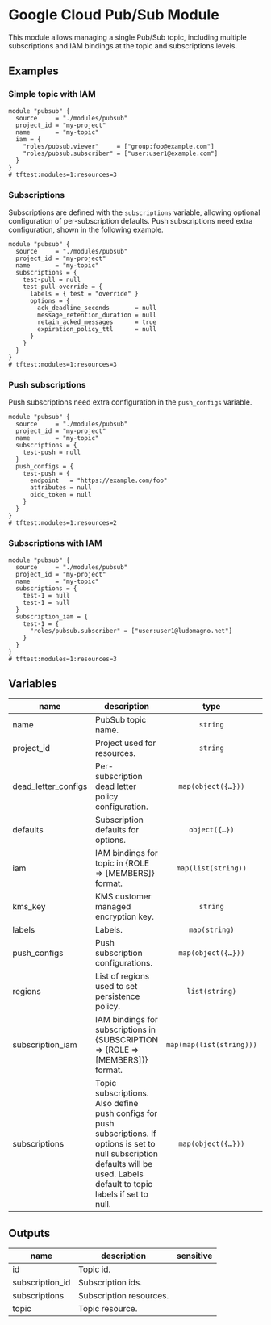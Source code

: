 # Google Cloud Pub/Sub Module

This module allows managing a single Pub/Sub topic, including multiple subscriptions and IAM bindings at the topic and subscriptions levels.


## Examples

### Simple topic with IAM

```hcl
module "pubsub" {
  source     = "./modules/pubsub"
  project_id = "my-project"
  name       = "my-topic"
  iam = {
    "roles/pubsub.viewer"     = ["group:foo@example.com"]
    "roles/pubsub.subscriber" = ["user:user1@example.com"]
  }
}
# tftest:modules=1:resources=3
```

### Subscriptions

Subscriptions are defined with the `subscriptions` variable, allowing optional configuration of per-subscription defaults. Push subscriptions need extra configuration, shown in the following example.

```hcl
module "pubsub" {
  source     = "./modules/pubsub"
  project_id = "my-project"
  name       = "my-topic"
  subscriptions = {
    test-pull = null
    test-pull-override = {
      labels = { test = "override" }
      options = {
        ack_deadline_seconds       = null
        message_retention_duration = null
        retain_acked_messages      = true
        expiration_policy_ttl      = null
      }
    }
  }
}
# tftest:modules=1:resources=3
```

### Push subscriptions

Push subscriptions need extra configuration in the `push_configs` variable.

```hcl
module "pubsub" {
  source     = "./modules/pubsub"
  project_id = "my-project"
  name       = "my-topic"
  subscriptions = {
    test-push = null
  }
  push_configs = {
    test-push = {
      endpoint   = "https://example.com/foo"
      attributes = null
      oidc_token = null
    }
  }
}
# tftest:modules=1:resources=2
```

### Subscriptions with IAM

```hcl
module "pubsub" {
  source     = "./modules/pubsub"
  project_id = "my-project"
  name       = "my-topic"
  subscriptions = {
    test-1 = null
    test-1 = null
  }
  subscription_iam = {
    test-1 = {
      "roles/pubsub.subscriber" = ["user:user1@ludomagno.net"]
    }
  }
}
# tftest:modules=1:resources=3
```

<!-- BEGIN TFDOC -->

## Variables

| name | description | type | required | default |
|---|---|:---:|:---:|:---:|
| name | PubSub topic name. | <code>string</code> | ✓ |  |
| project_id | Project used for resources. | <code>string</code> | ✓ |  |
| dead_letter_configs | Per-subscription dead letter policy configuration. | <code title="map&#40;object&#40;&#123;&#10;  topic                 &#61; string&#10;  max_delivery_attempts &#61; number&#10;&#125;&#41;&#41;">map&#40;object&#40;&#123;&#8230;&#125;&#41;&#41;</code> |  | <code>&#123;&#125;</code> |
| defaults | Subscription defaults for options. | <code title="object&#40;&#123;&#10;  ack_deadline_seconds       &#61; number&#10;  message_retention_duration &#61; string&#10;  retain_acked_messages      &#61; bool&#10;  expiration_policy_ttl      &#61; string&#10;&#125;&#41;">object&#40;&#123;&#8230;&#125;&#41;</code> |  | <code title="&#123;&#10;  ack_deadline_seconds       &#61; null&#10;  message_retention_duration &#61; null&#10;  retain_acked_messages      &#61; null&#10;  expiration_policy_ttl      &#61; null&#10;&#125;">&#123;&#8230;&#125;</code> |
| iam | IAM bindings for topic in {ROLE => [MEMBERS]} format. | <code>map&#40;list&#40;string&#41;&#41;</code> |  | <code>&#123;&#125;</code> |
| kms_key | KMS customer managed encryption key. | <code>string</code> |  | <code>&#34;null&#34;</code> |
| labels | Labels. | <code>map&#40;string&#41;</code> |  | <code>&#123;&#125;</code> |
| push_configs | Push subscription configurations. | <code title="map&#40;object&#40;&#123;&#10;  attributes &#61; map&#40;string&#41;&#10;  endpoint   &#61; string&#10;  oidc_token &#61; object&#40;&#123;&#10;    audience              &#61; string&#10;    service_account_email &#61; string&#10;  &#125;&#41;&#10;&#125;&#41;&#41;">map&#40;object&#40;&#123;&#8230;&#125;&#41;&#41;</code> |  | <code>&#123;&#125;</code> |
| regions | List of regions used to set persistence policy. | <code>list&#40;string&#41;</code> |  | <code>&#91;&#93;</code> |
| subscription_iam | IAM bindings for subscriptions in {SUBSCRIPTION => {ROLE => [MEMBERS]}} format. | <code>map&#40;map&#40;list&#40;string&#41;&#41;&#41;</code> |  | <code>&#123;&#125;</code> |
| subscriptions | Topic subscriptions. Also define push configs for push subscriptions. If options is set to null subscription defaults will be used. Labels default to topic labels if set to null. | <code title="map&#40;object&#40;&#123;&#10;  labels &#61; map&#40;string&#41;&#10;  options &#61; object&#40;&#123;&#10;    ack_deadline_seconds       &#61; number&#10;    message_retention_duration &#61; string&#10;    retain_acked_messages      &#61; bool&#10;    expiration_policy_ttl      &#61; string&#10;  &#125;&#41;&#10;&#125;&#41;&#41;">map&#40;object&#40;&#123;&#8230;&#125;&#41;&#41;</code> |  | <code>&#123;&#125;</code> |

## Outputs

| name | description | sensitive |
|---|---|:---:|
| id | Topic id. |  |
| subscription_id | Subscription ids. |  |
| subscriptions | Subscription resources. |  |
| topic | Topic resource. |  |


<!-- END TFDOC -->
